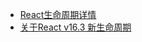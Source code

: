 - [React生命周期详情](http://projects.wojtekmaj.pl/react-lifecycle-methods-diagram/)
- [关于React v16.3 新生命周期](https://juejin.im/post/5aca20c96fb9a028d700e1ce)



